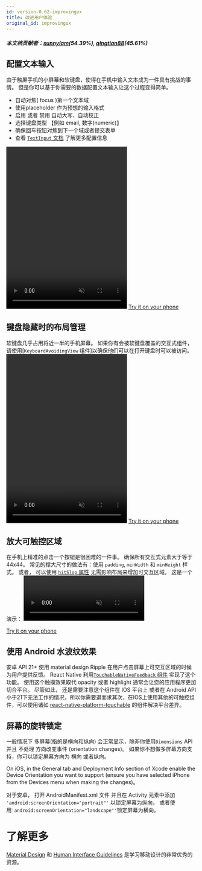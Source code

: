 ```yaml
---
id: version-0.62-improvingux
title: 改进用户体验
original_id: improvingux
---
```


##### 本文档贡献者：[sunnylqm](https://github.com/search?q=sunnylqm%40qq.com+in%3Aemail&type=Users)(54.39%), [qingtian88](https://github.com/search?q=qingtian88%40live.com+in%3Aemail&type=Users)(45.61%)


## 配置文本输入

由于触屏手机的小屏幕和软键盘，使得在手机中输入文本成为一件具有挑战的事情。 但是你可以基于你需要的数据配置文本输入让这个过程变得简单。

- 自动对焦( focus )第一个文本域
- 使用placeholder 作为预想的输入格式
- 启用 或者 禁用 自动大写、自动校正
- 选择键盘类型 【例如 email, 数字(numeric)】
- 确保回车按钮对焦到下一个域或者提交表单 
- 查看 [`TextInput` 文档](textinput.md) 了解更多配置信息

<video src="/react-native/img/textinput.mp4" muted autoplay loop width="320" height="430"></video>
[Try it on your phone](https://snack.expo.io/H1iGt2vSW)



## 键盘隐藏时的布局管理

软键盘几乎占用将近一半的手机屏幕。 如果你有会被软键盘覆盖的交互式组件，请使用[`KeyboardAvoidingView` 组件]以确保他们可以在打开键盘时可以被访问。
<video src="/react-native/img/keyboardavoidingview.mp4" muted autoplay loop width="320" height="448"></video>
[Try it on your phone](https://snack.expo.io/ryxRkwnrW)


## 放大可触控区域

在手机上精准的点击一个按钮是很困难的一件事。 确保所有交互式元素大于等于44x44。 常见的撑大尺寸的做法有：使用 `padding`, `minWidth` 和 `minHeight` 样式。 
或者， 可以使用 [`hitSlop` 属性](touchablewithoutfeedback.md#hitslop)  无需影响布局来增加可交互区域。 这是一个演示：
<video src="/react-native/img/hitslop.mp4" muted autoplay loop width="320" height="120"></video>

[Try it on your phone](https://snack.expo.io/rJPwCt4HZ)


## 使用 Android 水波纹效果

安卓 API 21+ 使用 material design Ripple 在用户点击屏幕上可交互区域的时候为用户提供反馈。 React Native 利用[`TouchableNativeFeedback` 组件](touchablenativefeedback.md) 实现了这个功能。 使用这个触摸效果取代 opacity 或者 highlight 通常会让您的应用程序更加切合平台。 尽管如此， 还是需要注意这个组件在 IOS 平台上 或者在 Android API 小于21下无法工作的情况，所以你需要退而求其次，在IOS上使用其他的可触控组件，可以使用诸如 [react-native-platform-touchable](https://github.com/react-community/react-native-platform-touchable) 的组件解决平台差异。


## 屏幕的旋转锁定

一般情况下 多屏幕(指的是横向和纵向) 会正常显示，除非你使用`Dimensions` API 并且 不处理 方向改变事件 (orientation changes)。 如果你不想做多屏幕方向支持，你可以锁定屏幕方向为 横向 或者纵向。

On iOS, in the General tab and Deployment Info section of Xcode enable the Device Orientation you want to support (ensure you have selected iPhone from the Devices menu when making the changes)。

对于安卓， 打开 AndroidManifest.xml 文件 并且在 Activity 元素中添加 `'android:screenOrientation="portrait"'` 以锁定屏幕为纵向， 或者使用`'android:screenOrientation="landscape"'`锁定屏幕为横向。


# 了解更多

[Material Design](https://material.io/) 和 [Human Interface Guidelines](https://developer.apple.com/ios/human-interface-guidelines/overview/design-principles/) 是学习移动设计的非常优秀的资源。


